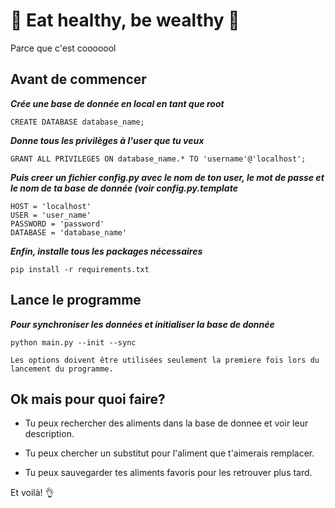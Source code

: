 #   :green_apple: Eat healthy, be wealthy :green_apple:
Parce que c'est cooooool

## Avant de commencer

***Crée une base de donnée en local en tant que root***

`CREATE DATABASE database_name;`

***Donne tous les privilèges à l'user que tu veux***

`GRANT ALL PRIVILEGES ON database_name.* TO 'username'@'localhost';`

***Puis creer un fichier config.py avec le nom de ton user, le mot de passe et le nom de ta base de donnée (voir config.py.template***
```
HOST = 'localhost'
USER = 'user_name'
PASSWORD = 'password'
DATABASE = 'database_name'
```

***Enfin, installe tous les packages nécessaires***

`pip install -r requirements.txt`

## Lance le programme
***Pour synchroniser les données et initialiser la base de donnée***

`python main.py --init --sync`

`Les options doivent être utilisées seulement la premiere fois lors du lancement du programme.`

## Ok mais pour quoi faire?

- Tu peux rechercher des aliments dans la base de donnee et voir leur description.

- Tu peux chercher un substitut pour l'aliment que t'aimerais remplacer.

- Tu peux sauvegarder tes aliments favoris pour les retrouver plus tard.

Et voilà! :ok_hand:
